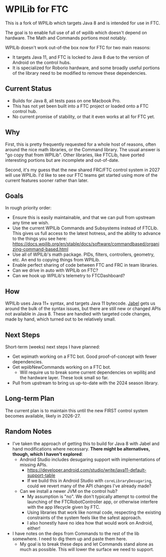 # WPILib for FTC

This is a fork of WPILib which targets Java 8 and is intended for use in FTC.

The goal is to enable full use of all of wpilib which doesn't depend on hardware. The Math and
Commands portions most notably.

WPILib doesn't work out-of-the box now for FTC for two main reasons:

* It targets Java 11, and FTC is locked to Java 8 due to the version of Android on the control hubs.
* It is specialized for Roborio hardware, and some broadly useful portions of the library need to
be modified to remove these dependencies.

## Current Status

* Builds for Java 8, all tests pass on one Macbook Pro.
* This has not yet been built into a FTC project or loaded onto a FTC control hub.
* No current promise of stability, or that it even works at all for FTC yet.

## Why

First, this is pretty frequently requested for a whole host of reasons, often around the nice math 
libraries, or the Command library. The usual answer is "go copy that from WPILib". 
Other libraries, like FTCLib, have ported interesting portions but are incomplete and out-of-date.

Second, it's my guess that the new shared FRC/FTC control system in 2027 will use WPILib. I'd like
to see our FTC teams get started using more of the current features sooner rather than later.

## Goals

In rough priority order:

* Ensure this is easily maintainable, and that we can pull from upstream any time we wish.
* Use the current WPILib Commands and Subsystems instead of FTCLib. This gives us full access to the latest hotness, and the ability to advance to the things you see here: https://docs.wpilib.org/en/stable/docs/software/commandbased/organizing-command-based.html
* Use all of WPILib's math package. PIDs, filters, controllers, geometry, etc. An end to copying things from WPILib.
* Enable perfect sharing of code between FTC and FRC in team libraries.
* Can we drive in auto with WPILib on FTC?
* Can we hook up WPILib's telemetry to FTCDashboard?

## How

WPILib uses Java 11+ syntax, and targets Java 11 bytecode. [Jabel](https://github.com/bsideup/jabel) 
gets us around the bulk of the syntax issues, but there are still new or changed APIs not available 
in Java 8. These are handled with targeted code changes, made by hand, which turned out to be 
relatively small.

## Next Steps

Short-term (weeks) next steps I have planned:

* Get wpimath working on a FTC bot. Good proof-of-concept with fewer dependencies.
* Get wpiibNewCommands working on a FTC bot.
  * Will require us to break some current dependencies on wpilibj and the hardware layer. These look small so far.
* Pull from upstream to bring us up-to-date with the 2024 season library.

## Long-term Plan

The current plan is to maintain this until the new FIRST control system becomes available, likely
in 2026-27.

## Random Notes

* I've taken the approach of getting this to build for Java 8 with Jabel and hand modifications where necessary.
**There might be alternatives, though, which I haven't explored**:
  * Android Studio includes desugaring support with implementations of missing APIs. 
    * https://developer.android.com/studio/write/java11-default-support-table
    * If we build this in Android Studio with `coreLibraryDesugaring`, could we revert many of the API changes I've already made?
  * Can we install a newer JVM on the control hub?
    * My assumption is "no". We don't typically attempt to control the launching of the FTCRobotController app, or otherwise interfere with the app lifecycle given by FTC.
    * Using libraries that work like normal code, respecting the existing constraints of the system feels like the safest approach.
    * I also honestly have no idea how that would work on Android, either!
* I have notes on the deps from Commands to the rest of the lib somewhere. I need to dig them up and paste them here.
  * My goal is to break these deps and let Commands stand alone as much as possible. This will lower the surface we need to support.
